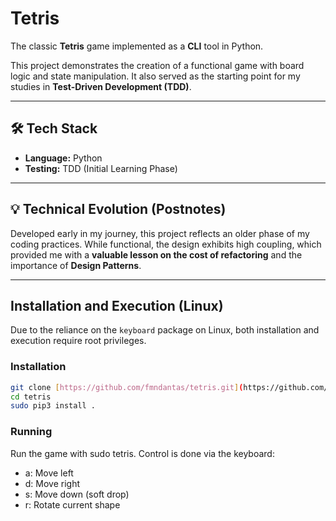 # Tetris

The classic **Tetris** game implemented as a **CLI** tool in Python.

This project demonstrates the creation of a functional game with board logic and state manipulation. It also served as the starting point for my studies in **Test-Driven Development (TDD)**.

---

## 🛠️ Tech Stack

* **Language:** Python
* **Testing:** TDD (Initial Learning Phase)

---

## 💡 Technical Evolution (Postnotes)

Developed early in my journey, this project reflects an older phase of my coding practices. While functional, the design exhibits high coupling, which provided me with a **valuable lesson on the cost of refactoring** and the importance of **Design Patterns**.

---

## Installation and Execution (Linux)

Due to the reliance on the `keyboard` package on Linux, both installation and execution require root privileges.

### Installation

```bash
git clone [https://github.com/fmndantas/tetris.git](https://github.com/fmndantas/tetris.git)
cd tetris
sudo pip3 install .
```

### Running

Run the game with sudo tetris. Control is done via the keyboard:
- a: Move left
- d: Move right
- s: Move down (soft drop)
- r: Rotate current shape
